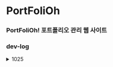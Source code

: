 # PortFoliOh
### PortFoliOh! 포트폴리오 관리 웹 사이트

### dev-log
<details>
<summary>1025</summary>
- 프로젝트 생성
- 프로퍼티스 설정 디비, 포트, 환경 등
</details>
